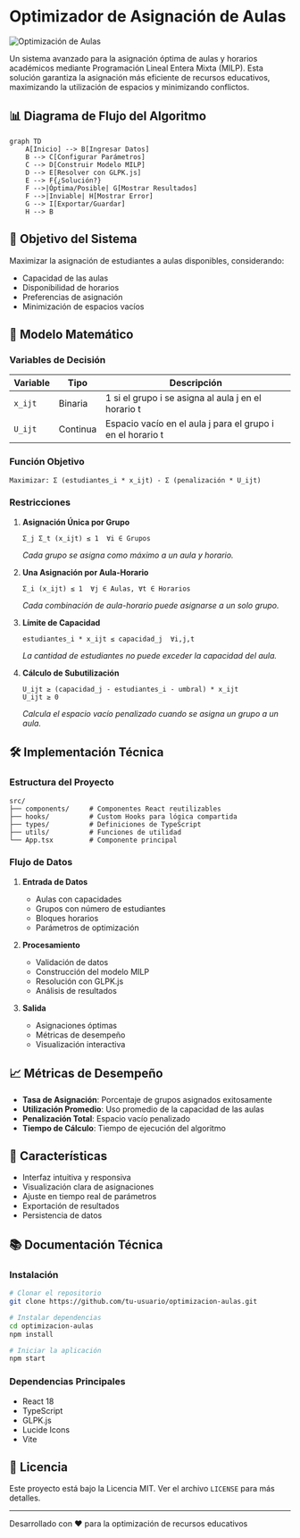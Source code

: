 # Optimizador de Asignación de Aulas

![Optimización de Aulas](https://via.placeholder.com/1200x400?text=Optimización+de+Asignación+de+Aulas)

Un sistema avanzado para la asignación óptima de aulas y horarios académicos mediante Programación Lineal Entera Mixta (MILP). Esta solución garantiza la asignación más eficiente de recursos educativos, maximizando la utilización de espacios y minimizando conflictos.

## 📊 Diagrama de Flujo del Algoritmo

```mermaid
graph TD
    A[Inicio] --> B[Ingresar Datos]
    B --> C[Configurar Parámetros]
    C --> D[Construir Modelo MILP]
    D --> E[Resolver con GLPK.js]
    E --> F{¿Solución?}
    F -->|Óptima/Posible| G[Mostrar Resultados]
    F -->|Inviable| H[Mostrar Error]
    G --> I[Exportar/Guardar]
    H --> B
```

## 🎯 Objetivo del Sistema

Maximizar la asignación de estudiantes a aulas disponibles, considerando:
- Capacidad de las aulas
- Disponibilidad de horarios
- Preferencias de asignación
- Minimización de espacios vacíos

## 🔢 Modelo Matemático

### Variables de Decisión

| Variable | Tipo | Descripción |
|----------|------|-------------|
| `x_ijt` | Binaria | 1 si el grupo i se asigna al aula j en el horario t |
| `U_ijt` | Continua | Espacio vacío en el aula j para el grupo i en el horario t |

### Función Objetivo

```
Maximizar: Σ (estudiantes_i * x_ijt) - Σ (penalización * U_ijt)
```

### Restricciones

1. **Asignación Única por Grupo**
   ```
   Σ_j Σ_t (x_ijt) ≤ 1  ∀i ∈ Grupos
   ```
   *Cada grupo se asigna como máximo a un aula y horario.*

2. **Una Asignación por Aula-Horario**
   ```
   Σ_i (x_ijt) ≤ 1  ∀j ∈ Aulas, ∀t ∈ Horarios
   ```
   *Cada combinación de aula-horario puede asignarse a un solo grupo.*

3. **Límite de Capacidad**
   ```
   estudiantes_i * x_ijt ≤ capacidad_j  ∀i,j,t
   ```
   *La cantidad de estudiantes no puede exceder la capacidad del aula.*

4. **Cálculo de Subutilización**
   ```
   U_ijt ≥ (capacidad_j - estudiantes_i - umbral) * x_ijt
   U_ijt ≥ 0
   ```
   *Calcula el espacio vacío penalizado cuando se asigna un grupo a un aula.*

## 🛠️ Implementación Técnica

### Estructura del Proyecto

```
src/
├── components/     # Componentes React reutilizables
├── hooks/          # Custom Hooks para lógica compartida
├── types/          # Definiciones de TypeScript
├── utils/          # Funciones de utilidad
└── App.tsx         # Componente principal
```

### Flujo de Datos

1. **Entrada de Datos**
   - Aulas con capacidades
   - Grupos con número de estudiantes
   - Bloques horarios
   - Parámetros de optimización

2. **Procesamiento**
   - Validación de datos
   - Construcción del modelo MILP
   - Resolución con GLPK.js
   - Análisis de resultados

3. **Salida**
   - Asignaciones óptimas
   - Métricas de desempeño
   - Visualización interactiva

## 📈 Métricas de Desempeño

- **Tasa de Asignación**: Porcentaje de grupos asignados exitosamente
- **Utilización Promedio**: Uso promedio de la capacidad de las aulas
- **Penalización Total**: Espacio vacío penalizado
- **Tiempo de Cálculo**: Tiempo de ejecución del algoritmo

## 🚀 Características

- Interfaz intuitiva y responsiva
- Visualización clara de asignaciones
- Ajuste en tiempo real de parámetros
- Exportación de resultados
- Persistencia de datos

## 📚 Documentación Técnica

### Instalación

```bash
# Clonar el repositorio
git clone https://github.com/tu-usuario/optimizacion-aulas.git

# Instalar dependencias
cd optimizacion-aulas
npm install

# Iniciar la aplicación
npm start
```

### Dependencias Principales

- React 18
- TypeScript
- GLPK.js
- Lucide Icons
- Vite

## 📝 Licencia

Este proyecto está bajo la Licencia MIT. Ver el archivo `LICENSE` para más detalles.

---

Desarrollado con ❤️ para la optimización de recursos educativos
